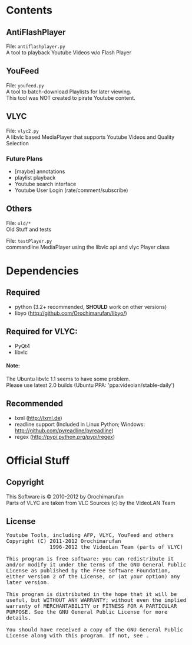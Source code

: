 Contents
========

AntiFlashPlayer
---------------
File: `antiflashplayer.py`  
A tool to playback Youtube Videos w/o Flash Player

YouFeed
-------
File: `youfeed.py`  
A tool to batch-download Playlists for later viewing.  
This tool was NOT created to pirate Youtube content.

VLYC
----
File: `vlyc2.py`  
A libvlc based MediaPlayer that supports Youtube Videos and Quality Selection

### Future Plans
* \[maybe\] annotations
* playlist playback
* Youtube search interface
* Youtube User Login (rate/comment/subscribe)

Others
------
File: `old/*`  
Old Stuff and tests

File: `testPlayer.py`  
commandline MediaPlayer using the libvlc api and vlyc Player class

Dependencies
============

Required
--------
* python (3.2+ recommended, **SHOULD** work on other versions)
* libyo (http://github.com/Orochimarufan/libyo/)

Required for VLYC:
------------------
* PyQt4
* libvlc

#### Note:
The Ubuntu libvlc 1.1 seems to have some problem.  
Please use latest 2.0 builds (Ubuntu PPA: 'ppa:videolan/stable-daily')

Recommended
-----------
* lxml (http://lxml.de)
* readline support (Included in Linux Python; Windows: http://github.com/pyreadline/pyreadline)
* regex (http://pypi.python.prg/pypi/regex)

Official Stuff
==============

Copyright
---------
This Software is &copy; 2010-2012 by Orochimarufan  
Parts of VLYC are taken from VLC Sources (c) by the VideoLAN Team  

License
-------

<div style="font-family: monospace">
Youtube Tools, including AFP, VLYC, YouFeed and others<br>
Copyright (C) 2011-2012 Orochimarufan<br>
&nbsp;&nbsp;&nbsp;&nbsp;&nbsp;&nbsp;&nbsp;&nbsp;&nbsp;&nbsp;&nbsp;&nbsp;&nbsp;
1996-2012 the VideoLan Team (parts of VLYC)<br>
<br>
This program is free software: you can redistribute it and/or modify
it under the terms of the GNU General Public License as published by
the Free Software Foundation, either version 2 of the License, or
(at your option) any later version.<br>
<br>
This program is distributed in the hope that it will be useful,
but WITHOUT ANY WARRANTY; without even the implied warranty of
MERCHANTABILITY or FITNESS FOR A PARTICULAR PURPOSE.  See the
GNU General Public License for more details.<br>
<br>
You should have received a copy of the GNU General Public License
along with this program.  If not, see <http://www.gnu.org/licenses/>.<br>
</div>

